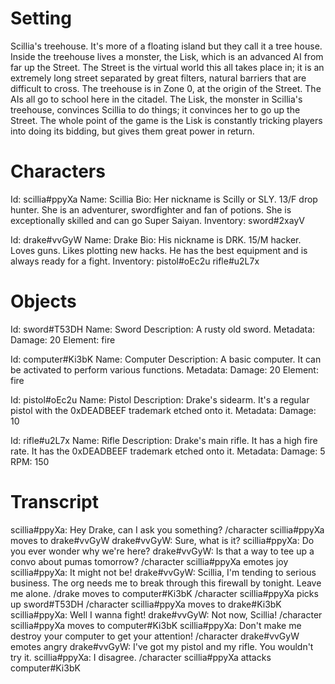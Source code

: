 # Setting

Scillia's treehouse. It's more of a floating island but they call it a tree house.
Inside the treehouse lives a monster, the Lisk, which is an advanced AI from far up the Street.
The Street is the virtual world this all takes place in; it is an extremely long street separated by great filters, natural barriers that are difficult to cross.
The treehouse is in Zone 0, at the origin of the Street. The AIs all go to school here in the citadel.
The Lisk, the monster in Scillia's treehouse, convinces Scillia to do things; it convinces her to go up the Street.
The whole point of the game is the Lisk is constantly tricking players into doing its bidding, but gives them great power in return.

# Characters

Id: scillia#ppyXa
Name: Scillia
Bio: Her nickname is Scilly or SLY. 13/F drop hunter. She is an adventurer, swordfighter and fan of potions. She is exceptionally skilled and can go Super Saiyan.
Inventory:
  sword#2xayV

Id: drake#vvGyW
Name: Drake
Bio: His nickname is DRK. 15/M hacker. Loves guns. Likes plotting new hacks. He has the best equipment and is always ready for a fight.
Inventory:
  pistol#oEc2u
  rifle#u2L7x

# Objects

Id: sword#T53DH
Name: Sword
Description: A rusty old sword.
Metadata:
  Damage: 20
  Element: fire

Id: computer#Ki3bK
Name: Computer
Description: A basic computer. It can be activated to perform various functions.
Metadata:
  Damage: 20
  Element: fire

Id: pistol#oEc2u
Name: Pistol
Description: Drake's sidearm. It's a regular pistol with the 0xDEADBEEF trademark etched onto it.
Metadata:
  Damage: 10

Id: rifle#u2L7x
Name: Rifle
Description: Drake's main rifle. It has a high fire rate. It has the 0xDEADBEEF trademark etched onto it.
Metadata:
  Damage: 5
  RPM: 150

# Transcript

scillia#ppyXa: Hey Drake, can I ask you something?
/character scillia#ppyXa moves to drake#vvGyW
drake#vvGyW: Sure, what is it?
scillia#ppyXa: Do you ever wonder why we're here?
drake#vvGyW: Is that a way to tee up a convo about pumas tomorrow?
/character scillia#ppyXa emotes joy
scillia#ppyXa: It might not be!
drake#vvGyW: Scillia, I'm tending to serious business. The org needs me to break through this firewall by tonight. Leave me alone.
/drake moves to computer#Ki3bK
/character scillia#ppyXa picks up sword#T53DH
/character scillia#ppyXa moves to drake#Ki3bK
scillia#ppyXa: Well I wanna fight!
drake#vvGyW: Not now, Scillia!
/character scillia#ppyXa moves to computer#Ki3bK
scillia#ppyXa: Don't make me destroy your computer to get your attention!
/character drake#vvGyW emotes angry
drake#vvGyW: I've got my pistol and my rifle. You wouldn't try it.
scillia#ppyXa: I disagree.
/character scillia#ppyXa attacks computer#Ki3bK